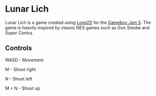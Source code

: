 # Lunar Lich

Lunar Lich is a game created using [Love2D](https://love2d.org/) for the [Gameboy Jam 5](https://itch.io/jam/gbjam-5).
The game is heavily inspired by classic NES games such as Gun Smoke and Super Contra.

## Controls
WASD - Movement

M - Shoot right

N - Shoot left

M + N - Shoot up

